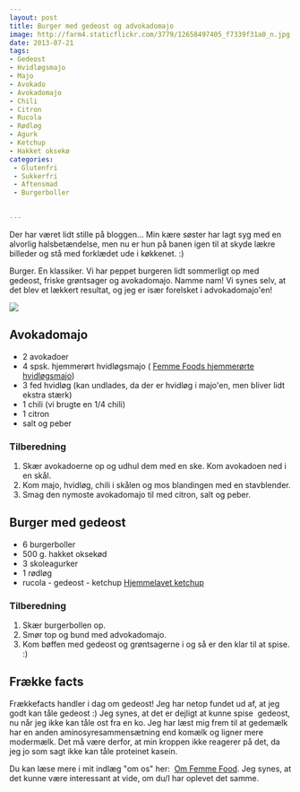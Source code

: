 ```yaml
---
layout: post
title: Burger med gedeost og advokadomajo
image: http://farm4.staticflickr.com/3779/12658497405_f7339f31a0_n.jpg
date: 2013-07-21
tags:
- Gedeost
- Hvidløgsmajo
- Majo
- Avokado
- Avokadomajo
- Chili
- Citron
- Rucola
- Rødløg
- Agurk
- Ketchup
- Hakket oksekø
categories:
 - Glutenfri
 - Sukkerfri
 - Aftensmad
 - Burgerboller

 
---
```


Der har været lidt stille på bloggen... Min kære søster har lagt syg med en
alvorlig halsbetændelse, men nu er hun på banen igen til at skyde lækre billeder
og stå med forklædet ude i køkkenet. :)

Burger. En klassiker. Vi har peppet burgeren lidt sommerligt op med gedeost, friske grøntsager og avokadomajo. Namme nam! Vi synes selv, at det blev et lækkert resultat, og jeg er især forelsket i advokadomajo'en!

[ ![](http://3.bp.blogspot.com/-YfroxKsMM_8/UevFosZ7XlI/AAAAAAAABBM/zkGyeL1A4yQ/s1600/Burger_med_gedeost.jpg) ](http://3.bp.blogspot.com/-YfroxKsMM_8/UevFosZ7XlI/AAAAAAAABBM/zkGyeL1A4yQ/s1600/Burger_med_gedeost.jpg)


## Avokadomajo
- 2 avokadoer
- 4 spsk. hjemmerørt hvidløgsmajo ( [Femme Foods hjemmerørte hvidløgsmajo](http://www.femmefood.com/2013/06/hjemmerrt-hvidlgsmajo-med-ovenbagte.html))
- 3 fed hvidløg (kan undlades, da der er hvidløg i majo'en, men bliver lidt ekstra stærk)
- 1 chili (vi brugte en 1/4 chili)
- 1 citron
- salt og peber

### Tilberedning
1. Skær avokadoerne op og udhul dem med en ske. Kom avokadoen ned i en skål.
2. Kom majo, hvidløg, chili i skålen og mos blandingen med en stavblender.
3. Smag den nymoste avokadomajo til med citron, salt og peber.


## Burger med gedeost
- 6 burgerboller
- 500 g. hakket oksekød 
- 3 skoleagurker
- 1 rødløg
- rucola
- gedeost
- ketchup [Hjemmelavet ketchup](TODO)

### Tilberedning
1. Skær burgerbollen op.
2. Smør top og bund med advokadomajo.
3. Kom bøffen med gedeost og grøntsagerne i og så er den klar til at spise. :)

## Frække facts
Frækkefacts handler i dag om gedeost! Jeg har netop fundet ud af, at jeg godt
kan tåle gedeost :) Jeg synes, at det er dejligt at kunne spise  gedeost, nu når
jeg ikke kan tåle ost fra en ko. Jeg har læst mig frem til at gedemælk har en
anden aminosyresammensætning end komælk og ligner mere modermælk. Det må være
derfor, at min kroppen ikke reagerer på det, da jeg jo som sagt ikke kan tåle
proteinet kasein.

Du kan læse mere i mit indlæg "om os" her:  [Om Femme
Food](http://www.femmefood.com/about/). Jeg synes, at det kunne være interessant
at vide, om du/I har oplevet det samme.
